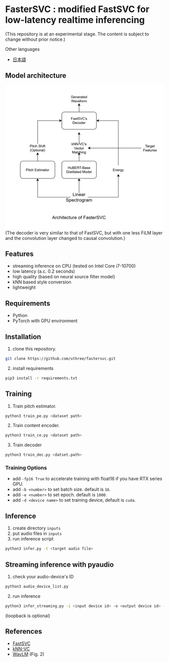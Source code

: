 # FasterSVC : modified FastSVC for low-latency realtime inferencing
(This repository is at an experimental stage. The content is subject to change without prior notice.)

Other languages
 - [日本語](documents/README_ja.md)

## Model architecture
![Architecture](images/fastersvc_architecture.png)
(The decoder is very similar to that of FastSVC, but with one less FiLM layer and the convolution layer changed to causal convolution.)

## Features
- streaming inference on CPU (tested on Intel Core i7-10700)
- low latency (a.c. 0.2 seconds)
- high quality (based on neural source filter model)
- kNN based style conversion
- lightweight

## Requirements
- Python
- PyTorch with GPU environment

## Installation
1. clone this repository.
```sh
git clone https://github.com/uthree/fastersvc.git
```
2. install requirements
```sh
pip3 install -r requirements.txt
```

## Training
1. Train pitch estimator.
```sh
python3 train_pe.py <dataset path>
```

2. Train content encoder.
```sh
python3 train_ce.py <dataset path>
```

3. Train decoder
```sh
python3 train_dec.py <datset.path>
```

### Training Options
- add `-fp16 True` to accelerate training with float16 if you have RTX series GPU.
- add `-b <number>` to set batch size. default is `16`.
- add `-e <number>` to set epoch. default is `1000`.
- add `-d <device name>` to set training device, default is `cuda`.

## Inference
1. create directory `inputs`
2. put audio files in `inputs`
3. run inference script
```sh
python3 infer.py -t <target audio file>
```

## Streaming inference with pyaudio
1. check your audio-device's ID
```sh
python3 audio_device_list.py
```

2. run inference
```sh
python3 infer_streaming.py -i <input device id> -o <output device id> -l <loopback device id> -t <target audio file>
```
(loopback is optional)

## References
- [FastSVC](https://arxiv.org/abs/2011.05731)
- [kNN-VC](https://arxiv.org/abs/2305.18975)
- [WavLM](https://arxiv.org/pdf/2110.13900.pdf) (Fig. 2)
